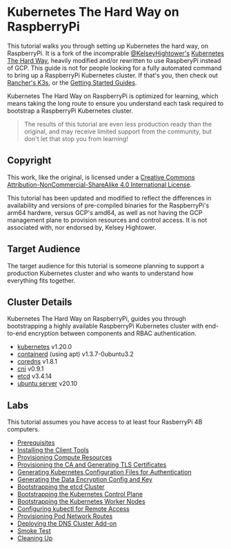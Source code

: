 # Kubernetes The Hard Way on RaspberryPi

This tutorial walks you through setting up Kubernetes the hard way, on RaspberryPi. It is a fork of the incomprable [@KelseyHightower's](https://github.com/kelseyhightower) [Kubernetes The Hard Way](https://github.com/kelseyhightower/kubernetes-the-hard-way), heavily modified and/or rewritten to use RaspberyPi instead of GCP. This guide is not for people looking for a fully automated command to bring up a RaspberryPi Kubernetes cluster. If that's you, then check out [Rancher's K3s](https://rancher.com/docs/k3s/latest/en/), or the [Getting Started Guides](https://kubernetes.io/docs/setup).

Kubernetes The Hard Way on RaspberryPi is optimized for learning, which means taking the long route to ensure you understand each task required to bootstrap a RaspberryPi Kubernetes cluster.

> The results of this tutorial are even less production ready than the original, and may receive limited support from the community, but don't let that stop you from learning!

## Copyright

This work, like the original, is licensed under a [Creative Commons Attribution-NonCommercial-ShareAlike 4.0 International License](https://creativecommons.org/licenses/by-nc-sa/4.0/legalcode).

This tutorial has been updated and modified to reflect the differences in availability and versions of pre-compiled binaries for the RaspberryPi's arm64 hardwre, versus GCP's amd64, as well as not having the GCP management plane to provision resources and control access. It is not associated with, nor endorsed by, Kelsey Hightower.

## Target Audience

The target audience for this tutorial is someone planning to support a production Kubernetes cluster and who wants to understand how everything fits together.

## Cluster Details

Kubernetes The Hard Way on RaspberryPi, guides you through bootstrapping a highly available RaspberryPi Kubernetes cluster with end-to-end encryption between components and RBAC authentication.

* [kubernetes](https://kubernetes.io/docs/setup/release/notes/) v1.20.0
* [containerd](https://github.com/containerd/containerd) (using apt) v1.3.7-0ubuntu3.2
* [coredns](https://github.com/coredns/coredns/releases) v1.8.1
* [cni](https://github.com/containernetworking/cni) v0.9.1
* [etcd](https://github.com/etcd-io/etcd/releases) v3.4.14
* [ubuntu server](https://ubuntu.com/download/raspberry-pi) v20.10

## Labs

This tutorial assumes you have access to at least four RasberryPi 4B computers.

* [Prerequisites](docs/01-prerequisites.md)
* [Installing the Client Tools](docs/02-client-tools.md)
* [Provisioning Compute Resources](docs/03-compute-resources.md)
* [Provisioning the CA and Generating TLS Certificates](docs/04-certificate-authority.md)
* [Generating Kubernetes Configuration Files for Authentication](docs/05-kubernetes-configuration-files.md)
* [Generating the Data Encryption Config and Key](docs/06-data-encryption-keys.md)
* [Bootstrapping the etcd Cluster](docs/07-bootstrapping-etcd.md)
* [Bootstrapping the Kubernetes Control Plane](docs/08-bootstrapping-kubernetes-controllers.md)
* [Bootstrapping the Kubernetes Worker Nodes](docs/09-bootstrapping-kubernetes-workers.md)
* [Configuring kubectl for Remote Access](docs/10-configuring-kubectl.md)
* [Provisioning Pod Network Routes](docs/11-pod-network-routes.md)
* [Deploying the DNS Cluster Add-on](docs/12-dns-addon.md)
* [Smoke Test](docs/13-smoke-test.md)
* [Cleaning Up](docs/14-cleanup.md)
